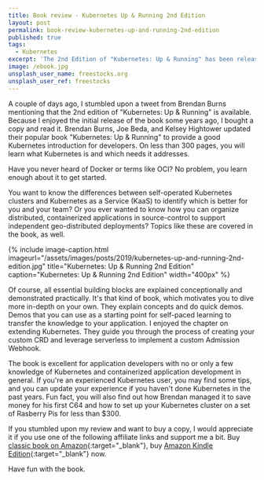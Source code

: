 ```yaml
---
title: Book review - Kubernetes Up & Running 2nd Edition
layout: post
permalink: book-review-kubernetes-up-and-running-2nd-edition
published: true
tags: 
  - Kubernetes
excerpt: 'The 2nd Edition of "Kubernetes: Up & Running" has been released recently. I really liked the first edition, so I sat down and read the new version.'
image: /ebook.jpg
unsplash_user_name: freestocks.org
unsplash_user_ref: freestocks
---
```


A couple of days ago, I stumbled upon a tweet from Brendan Burns mentioning that the 2nd edition of "Kubernetes: Up & Running" is available. Because I enjoyed the initial release of the book some years ago, I bought a copy and read it. Brendan Burns, Joe Beda, and Kelsey Hightower updated their popular book  "Kubernetes: Up & Running" to provide a good Kubernetes introduction for developers. On less than 300 pages, you will learn what Kubernetes is and which needs it addresses.

Have you never heard of Docker or terms like OCI? No problem, you learn enough about it to get started.

You want to know the differences between self-operated Kubernetes clusters and Kubernetes as a Service (KaaS) to identify which is better for you and your team? Or you ever wanted to know how you can organize distributed, containerized applications in source-control to support independent geo-distributed deployments? Topics like these are covered in the book, as well.

{% include image-caption.html imageurl="/assets/images/posts/2019/kubernetes-up-and-running-2nd-edition.jpg"
title="Kubernetes: Up & Running 2nd Edition" caption="Kubernetes: Up & Running 2nd Edition" width="400px" %}

Of course, all essential building blocks are explained conceptionally and demonstrated practically.  It's that kind of book, which motivates you to dive more in-depth on your own. They explain concepts and do quick demos. Demos that you can use as a starting point for self-paced learning to transfer the knowledge to your application. I enjoyed the chapter on extending Kubernetes. They guide you through the process of creating your custom CRD and leverage serverless to implement a custom Admission Webhook.

The book is excellent for application developers with no or only a few knowledge of Kubernetes and containerized application development in general. If you're an experienced Kubernetes user, you may find some tips, and you can update your experience if you haven't done Kubernetes in the past years. Fun fact, you will also find out how Brendan managed it to save money for his first C64 and how to set up your Kubernetes cluster on a set of Rasberry Pis for less than $300.

If you stumbled upon my review and want to buy a copy, I would appreciate it if you use one of the following affiliate links and support me a bit. Buy [classic book on Amazon](https://amzn.to/36uudhZ){:target="_blank"}, buy [Amazon Kindle Edition](https://amzn.to/2NcBL1z){:target="_blank"} now.

Have fun with the book.
